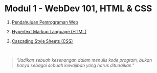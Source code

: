 # Modul 1 - WebDev 101, HTML & CSS

1. [ Pendahuluan Pemrograman Web]()

2. [Hypertext Markup Language (HTML)]()

3. [Cascading Style Sheets (CSS)]()

<br>

> *"Jadikan sebuah kesenangan dalam menulis kode program, bukan hanya sebagai sebuah kewajiban yang harus ditunaikan."*